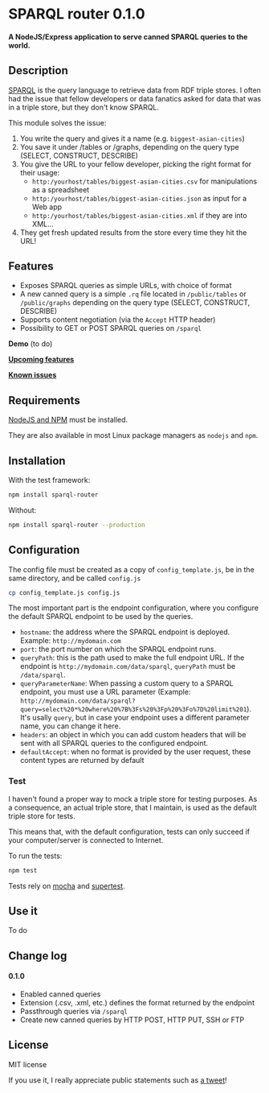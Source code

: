 # SPARQL router 0.1.0

#### A NodeJS/Express application to serve canned SPARQL queries to the world.

## Description

[SPARQL](https://en.wikipedia.org/wiki/SPARQL) is the query language to retrieve data from RDF triple stores. I often had the issue that fellow developers or data fanatics asked for data that was in a triple store, but they don't know SPARQL.

This module solves the issue:

1. You write the query and gives it a name (e.g. `biggest-asian-cities`)
2. You save it under /tables or /graphs, depending on the query type (SELECT, CONSTRUCT, DESCRIBE)
3. You give the URL to your fellow developer, picking the right format for their usage:
	- `http:/yourhost/tables/biggest-asian-cities.csv` for manipulations as a spreadsheet
	- `http:/yourhost/tables/biggest-asian-cities.json` as input for a Web app
	- `http:/yourhost/tables/biggest-asian-cities.xml` if they are into XML...
4. They get fresh updated results from the store every time they hit the URL!

## Features

- Exposes SPARQL queries as simple URLs, with choice of format
- A new canned query is a simple `.rq` file located in `/public/tables` or `/public/graphs` depending on the query type (SELECT, CONSTRUCT, DESCRIBE)
- Supports content negotiation (via the `Accept` HTTP header)
- Possibility to GET or POST SPARQL queries on `/sparql`

**Demo** (to do)

**[Upcoming features](https://github.com/ColinMaudry/sparql-router/issues?q=is%3Aissue+is%3Aopen+-label%3Abug)**

**[Known issues](https://github.com/ColinMaudry/sparql-router/issues?q=is%3Aissue+is%3Aopen+label%3Abug)**

## Requirements

[NodeJS and NPM](https://nodejs.org/en/download/stable/) must be installed.

They are also available in most Linux package managers as `nodejs` and `npm`.

## Installation

With the test framework:

```bash
npm install sparql-router 
```

Without:
```bash
npm install sparql-router --production
```

## Configuration

The config file must be created as a copy of `config_template.js`, be in the same directory, and be called `config.js`

```bash
cp config_template.js config.js
```

The most important part is the endpoint configuration, where you configure the default SPARQL endpoint to be used by the queries.

- `hostname`: the address where the SPARQL endpoint is deployed. Example: `http://mydomain.com`
- `port`: the port number on which the SPARQL endpoint runs. 
- `queryPath`: this is the path used to make the full endpoint URL.
If the endpoint is `http://mydomain.com/data/sparql`, `queryPath` must be `/data/sparql`.
- `queryParameterName`: When passing a custom query to a SPARQL endpoint, you must use a URL parameter (Example: `http://mydomain.com/data/sparql?query=select%20*%20where%20%7B%3Fs%20%3Fp%20%3Fo%7D%20limit%201`). It's usally `query`, but in case your endpoint uses a different parameter name, you can change it here. 
- `headers`: an object in which you can add custom headers that will be sent with all SPARQL queries to the configured endpoint.
- `defaultAccept`: when no format is provided by the user request, these content types are returned by default

### Test

I haven't found a proper way to mock a triple store for testing purposes. As a consequence, an actual triple store, that I maintain, is used as the default triple store for tests.

This means that, with the default configuration, tests can only succeed if your computer/server is connected to Internet.

To run the tests:

```bash
npm test
```
Tests rely on [mocha](http://mochajs.org/) and 
[supertest](https://www.npmjs.com/package/supertest).

## Use it

To do

## Change log

#### 0.1.0

- Enabled canned queries
- Extension (.csv, .xml, etc.) defines the format returned by the endpoint
- Passthrough queries via `/sparql`
- Create new canned queries by HTTP POST, HTTP PUT, SSH or FTP

## License

MIT license

If you use it, I really appreciate public statements such as [a tweet](https://twitter.com/intent/tweet?text=Wow%2C%20thanks%20%40CMaudry%20for%20making%20SPARQL%20router!%20https%3A%2F%2Fgithub.com%2FColinMaudry%2Fsparql-router%20%23SPARQL)!
